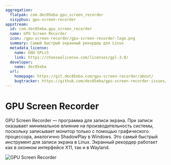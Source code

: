 ```yaml
---
aggregation:
  flatpak: com.dec05eba.gpu_screen_recorder
  sisyphus: gpu-screen-recorder
appstream:
  id: com.dec05eba.gpu_screen_recorder
  name: GPU Screen Recorder
  icon: /gpu-screen-recorder/gpu-screen-recorder-logo.png
  summary: Самый быстрый экранный рекордер для Linux
  metadata_license:
    name: GNU GPLv3
    link: https://choosealicense.com/licenses/gpl-3.0/
  developer:
    name: dec05eba
  url:
    homepage: https://git.dec05eba.com/gpu-screen-recorder/about/
    bugtracker: https://github.com/dec05eba/gpu-screen-recorder-issues/issues
---
```


# GPU Screen Recorder

GPU Screen Recorder — программа для записи экрана. При записи оказывает минимальное влияние на производительность системы, поскольку записывает монитор только с помощью графического процессора, аналогично ShadowPlay в Windows. Это самый быстрый инструмент для записи экрана в Linux. Экранный рекордер работает как в оконном интерфейсе X11, так и в Wayland.

![GPU Screen Recorder](/gpu-screen-recorder/gpu-screen-recorder-1.png)

<!--@include: @ru/apps/.parts/install/content-repo.md-->
<!--@include: @ru/apps/.parts/install/content-flatpak.md-->
